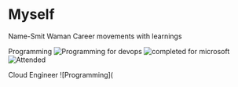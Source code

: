 # Myself
Name-Smit Waman
Career movements with learnings

Programming
![Programming](https://github.com/smitwaman/PersonalData/blob/main/certificates/Picsart_24-03-01_23-54-21-316.png)
for devops
![completed](https://github.com/smitwaman/PersonalData/blob/main/Picsart_24-03-02_00-03-17-462.png)
for microsoft
![Attended](https://github.com/smitwaman/PersonalData/blob/main/)

Cloud Engineer
![Programming](
